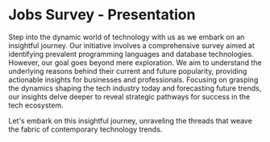 # Jobs Survey - Presentation


Step into the dynamic world of technology with us as we embark on an insightful journey. Our initiative involves a comprehensive survey aimed at identifying prevalent programming languages and database technologies. However, our goal goes beyond mere exploration. We aim to understand the underlying reasons behind their current and future popularity, providing actionable insights for businesses and professionals. Focusing on grasping the dynamics shaping the tech industry today and forecasting future trends, our insights delve deeper to reveal strategic pathways for success in the tech ecosystem. 

Let's embark on this insightful journey, unraveling the threads that weave the fabric of contemporary technology trends.
